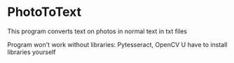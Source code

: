 # PhotoToText
This program converts text on photos in normal text in txt files

Program won't work without libraries: Pytesseract, OpenCV 
U have to install libraries yourself
